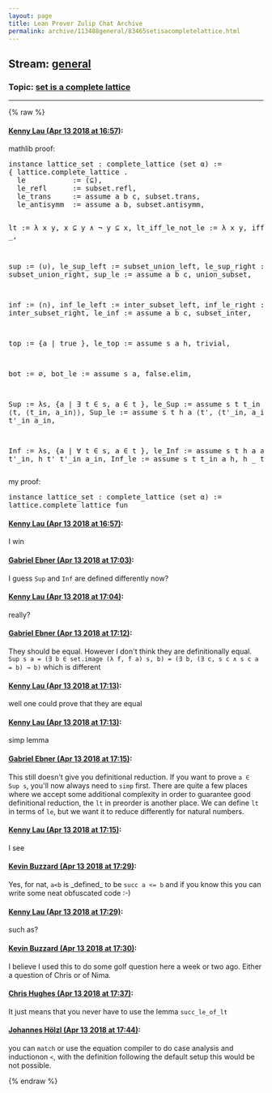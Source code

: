 ```yaml
---
layout: page
title: Lean Prover Zulip Chat Archive 
permalink: archive/113488general/83465setisacompletelattice.html
---
```


## Stream: [general](index.html)
### Topic: [set is a complete lattice](83465setisacompletelattice.html)

---


{% raw %}
#### [ Kenny Lau (Apr 13 2018 at 16:57)](https://leanprover.zulipchat.com/#narrow/stream/113488-general/topic/set%20is%20a%20complete%20lattice/near/125037337):
<p>mathlib proof:</p>
<div class="codehilite"><pre><span></span>instance lattice_set : complete_lattice (set α) :=
{ lattice.complete_lattice .
  le           := (⊆),
  le_refl      := subset.refl,
  le_trans     := assume a b c, subset.trans,
  le_antisymm  := assume a b, subset.antisymm,

  lt           := λ x y, x ⊆ y ∧ ¬ y ⊆ x,
  lt_iff_le_not_le := λ x y, iff.refl _,

  sup          := (∪),
  le_sup_left  := subset_union_left,
  le_sup_right := subset_union_right,
  sup_le       := assume a b c, union_subset,

  inf          := (∩),
  inf_le_left  := inter_subset_left,
  inf_le_right := inter_subset_right,
  le_inf       := assume a b c, subset_inter,

  top          := {a | true },
  le_top       := assume s a h, trivial,

  bot          := ∅,
  bot_le       := assume s a, false.elim,

  Sup          := λs, {a | ∃ t ∈ s, a ∈ t },
  le_Sup       := assume s t t_in a a_in, ⟨t, ⟨t_in, a_in⟩⟩,
  Sup_le       := assume s t h a ⟨t&#39;, ⟨t&#39;_in, a_in⟩⟩, h t&#39; t&#39;_in a_in,

  Inf          := λs, {a | ∀ t ∈ s, a ∈ t },
  le_Inf       := assume s t h a a_in t&#39; t&#39;_in, h t&#39; t&#39;_in a_in,
  Inf_le       := assume s t t_in a h, h _ t_in }
</pre></div>


<p>my proof:</p>
<div class="codehilite"><pre><span></span>instance lattice_set : complete_lattice (set α) :=
lattice.complete_lattice_fun
</pre></div>

#### [ Kenny Lau (Apr 13 2018 at 16:57)](https://leanprover.zulipchat.com/#narrow/stream/113488-general/topic/set%20is%20a%20complete%20lattice/near/125037338):
<p>I win</p>

#### [ Gabriel Ebner (Apr 13 2018 at 17:03)](https://leanprover.zulipchat.com/#narrow/stream/113488-general/topic/set%20is%20a%20complete%20lattice/near/125037562):
<p>I guess <code>Sup</code> and <code>Inf</code> are defined differently now?</p>

#### [ Kenny Lau (Apr 13 2018 at 17:04)](https://leanprover.zulipchat.com/#narrow/stream/113488-general/topic/set%20is%20a%20complete%20lattice/near/125037602):
<p>really?</p>

#### [ Gabriel Ebner (Apr 13 2018 at 17:12)](https://leanprover.zulipchat.com/#narrow/stream/113488-general/topic/set%20is%20a%20complete%20lattice/near/125037907):
<p>They should be equal.   However I don't think they are definitionally equal.  <code>Sup s a = (∃ b ∈ set.image (λ f, f a) s, b) = (∃ b, (∃ c, s c ∧ s c a = b) → b)</code> which is different</p>

#### [ Kenny Lau (Apr 13 2018 at 17:13)](https://leanprover.zulipchat.com/#narrow/stream/113488-general/topic/set%20is%20a%20complete%20lattice/near/125037929):
<p>well one could prove that they are equal</p>

#### [ Kenny Lau (Apr 13 2018 at 17:13)](https://leanprover.zulipchat.com/#narrow/stream/113488-general/topic/set%20is%20a%20complete%20lattice/near/125037930):
<p>simp lemma</p>

#### [ Gabriel Ebner (Apr 13 2018 at 17:15)](https://leanprover.zulipchat.com/#narrow/stream/113488-general/topic/set%20is%20a%20complete%20lattice/near/125037988):
<p>This still doesn't give you definitional reduction.  If you want to prove <code>a ∈ Sup s</code>, you'll now always need to <code>simp</code> first.  There are quite a few places where we accept some additional complexity in order to guarantee good definitional reduction, the <code>lt</code> in preorder is another place.  We can define <code>lt</code> in terms of <code>le</code>, but we want it to reduce differently for natural numbers.</p>

#### [ Kenny Lau (Apr 13 2018 at 17:15)](https://leanprover.zulipchat.com/#narrow/stream/113488-general/topic/set%20is%20a%20complete%20lattice/near/125037998):
<p>I see</p>

#### [ Kevin Buzzard (Apr 13 2018 at 17:29)](https://leanprover.zulipchat.com/#narrow/stream/113488-general/topic/set%20is%20a%20complete%20lattice/near/125038503):
<p>Yes, for nat, <code>a&lt;b</code> is _defined_ to be <code>succ a &lt;= b</code> and if you know this you can write some neat obfuscated code :-)</p>

#### [ Kenny Lau (Apr 13 2018 at 17:29)](https://leanprover.zulipchat.com/#narrow/stream/113488-general/topic/set%20is%20a%20complete%20lattice/near/125038512):
<p>such as?</p>

#### [ Kevin Buzzard (Apr 13 2018 at 17:30)](https://leanprover.zulipchat.com/#narrow/stream/113488-general/topic/set%20is%20a%20complete%20lattice/near/125038557):
<p>I believe I used this to do some golf question here a week or two ago. Either a question of Chris or of Nima.</p>

#### [ Chris Hughes (Apr 13 2018 at 17:37)](https://leanprover.zulipchat.com/#narrow/stream/113488-general/topic/set%20is%20a%20complete%20lattice/near/125038813):
<p>It just means that you never have to use the lemma <code>succ_le_of_lt</code></p>

#### [ Johannes Hölzl (Apr 13 2018 at 17:44)](https://leanprover.zulipchat.com/#narrow/stream/113488-general/topic/set%20is%20a%20complete%20lattice/near/125039063):
<p>you can <code>match</code> or use the equation compiler to do case analysis and inductionon <code>&lt;</code>, with the definition following the default setup this would be not possible.</p>


{% endraw %}
